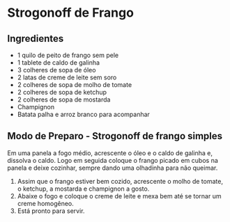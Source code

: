 # Strogonoff de Frango 

## Ingredientes

- 1 quilo de peito de frango sem pele
- 1 tablete de caldo de galinha
- 3 colheres de sopa de óleo
- 2 latas de creme de leite sem soro
- 2 colheres de sopa de molho de tomate
- 2 colheres de sopa de ketchup
- 2 colheres de sopa de mostarda
- Champignon
- Batata palha e arroz branco para acompanhar

## Modo de Preparo - Strogonoff de frango simples

Em uma panela a fogo médio, acrescente o óleo e o caldo de galinha e, dissolva o caldo. Logo em seguida coloque o frango picado em cubos na panela e deixe cozinhar, sempre dando uma olhadinha para não queimar.

1. Assim que o frango estiver bem cozido, acrescente o molho de tomate, o ketchup, a mostarda e champignon a gosto.
2. Abaixe o fogo e coloque o creme de leite e mexa bem até se tornar um creme homogêneo.
3. Está pronto para servir.

